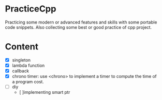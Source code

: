 # PracticeCpp
Practicing some modern or advanced features and skills with some portable code snippets. Also collecting some best or good practice of cpp project.

# Content
- [x] singleton
- [x] lambda function
- [x] callback
- [x] chrono timer:  use \<chrono\> to implement a timer to compute the time of a program cost.
- [ ] diy
   - [ ]implementing smart ptr